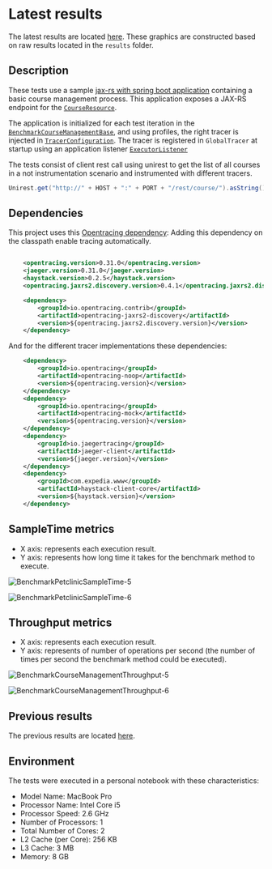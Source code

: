 # Latest results

The latest results are located [here](http://jmh.morethan.io/?sources=https://raw.githubusercontent.com/opentracing-contrib/java-benchmarks/master/opentracing-benchmark-java-jaxrs/results/jmh-2019-05-05-01-06-28.json,https://raw.githubusercontent.com/opentracing-contrib/java-benchmarks/master/opentracing-benchmark-java-jaxrs/results/jmh-2019-05-05-01-26-19.json,https://raw.githubusercontent.com/opentracing-contrib/java-benchmarks/master/opentracing-benchmark-java-jaxrs/results/jmh-2019-05-05-01-46-08.json,https://raw.githubusercontent.com/opentracing-contrib/java-benchmarks/master/opentracing-benchmark-java-jaxrs/results/jmh-2019-05-05-02-05-57.json,https://raw.githubusercontent.com/opentracing-contrib/java-benchmarks/master/opentracing-benchmark-java-jaxrs/results/jmh-2019-05-05-02-25-44.json,https://raw.githubusercontent.com/opentracing-contrib/java-benchmarks/master/opentracing-benchmark-java-jaxrs/results/jmh-2019-05-05-02-45-32.json,https://raw.githubusercontent.com/opentracing-contrib/java-benchmarks/master/opentracing-benchmark-java-jaxrs/results/jmh-2019-05-05-03-05-19.json,https://raw.githubusercontent.com/opentracing-contrib/java-benchmarks/master/opentracing-benchmark-java-jaxrs/results/jmh-2019-05-05-03-25-07.json,https://raw.githubusercontent.com/opentracing-contrib/java-benchmarks/master/opentracing-benchmark-java-jaxrs/results/jmh-2019-05-05-03-44-54.json,https://raw.githubusercontent.com/opentracing-contrib/java-benchmarks/master/opentracing-benchmark-java-jaxrs/results/jmh-2019-05-05-04-04-41.json&topBar=Opentracing%20java%20jax-rs).
These graphics are constructed based on raw results located in the ``results`` folder.

## Description

These tests use a sample [jax-rs with spring boot application](https://github.com/tachuela700/course-management) containing a basic course management process.
This application exposes a JAX-RS endpoint for the [`CourseResource`](src/main/java/io/opentracing/contrib/benchmarks/course/resources/CourseResource.java).

The application is initialized for each test iteration in the [`BenchmarkCourseManagementBase`](src/main/java/io/opentracing/contrib/benchmarks/BenchmarkCourseManagementBase.java), 
and using profiles, the right tracer is injected in [`TracerConfiguration`](src/main/java/io/opentracing/contrib/benchmarks/config/TracerConfiguration.java).
The tracer is registered in `GlobalTracer` at startup using an application listener [`ExecutorListener`](src/main/java/io/opentracing/contrib/benchmarks/course/listener/ExecutorListener.java)

The tests consist of client rest call using unirest to get the list of all courses in a not instrumentation scenario and instrumented with different tracers. 

```java
Unirest.get("http://" + HOST + ":" + PORT + "/rest/course/").asString().getBody();

```

## Dependencies

This project uses this [Opentracing dependency](https://github.com/opentracing-contrib/java-jaxrs):
Adding this dependency on the classpath enable tracing automatically.

```xml

    <opentracing.version>0.31.0</opentracing.version>
    <jaeger.version>0.31.0</jaeger.version>
    <haystack.version>0.2.5</haystack.version>
	<opentracing.jaxrs2.discovery.version>0.4.1</opentracing.jaxrs2.discovery.version>

    <dependency>
        <groupId>io.opentracing.contrib</groupId>
        <artifactId>opentracing-jaxrs2-discovery</artifactId>
        <version>${opentracing.jaxrs2.discovery.version}</version>
    </dependency>
```

And for the different tracer implementations these dependencies:

```xml
    <dependency>
        <groupId>io.opentracing</groupId>
        <artifactId>opentracing-noop</artifactId>
        <version>${opentracing.version}</version>
    </dependency>
    <dependency>
        <groupId>io.opentracing</groupId>
        <artifactId>opentracing-mock</artifactId>
        <version>${opentracing.version}</version>
    </dependency>
    <dependency>
        <groupId>io.jaegertracing</groupId>
        <artifactId>jaeger-client</artifactId>
        <version>${jaeger.version}</version>
    </dependency>
    <dependency>
        <groupId>com.expedia.www</groupId>
        <artifactId>haystack-client-core</artifactId>
        <version>${haystack.version}</version>
    </dependency>
```

## SampleTime metrics

- X axis: represents each execution result.
- Y axis: represents how long time it takes for the benchmark method to execute.

![BenchmarkPetclinicSampleTime-5](results-imgs/BenchmarkCourseManagementSampleTime.5.png)

![BenchmarkPetclinicSampleTime-6](results-imgs/BenchmarkCourseManagementSampleTime.6.png)

## Throughput metrics

- X axis: represents each execution result.
- Y axis: represents of number of operations per second  (the number of times per second the benchmark method could be executed).

![BenchmarkCourseManagementThroughput-5](results-imgs/BenchmarkCourseManagementThroughput.5.png)

![BenchmarkCourseManagementThroughput-6](results-imgs/BenchmarkCourseManagementThroughput.6.png)

## Previous results
The previous results are located [here](results-md/previous.md).

## Environment
The tests were executed in a personal notebook with these characteristics:

- Model Name:	MacBook Pro
- Processor Name:	Intel Core i5
- Processor Speed:	2.6 GHz
- Number of Processors:	1
- Total Number of Cores:	2
- L2 Cache (per Core):	256 KB
- L3 Cache:	3 MB
- Memory:	8 GB
